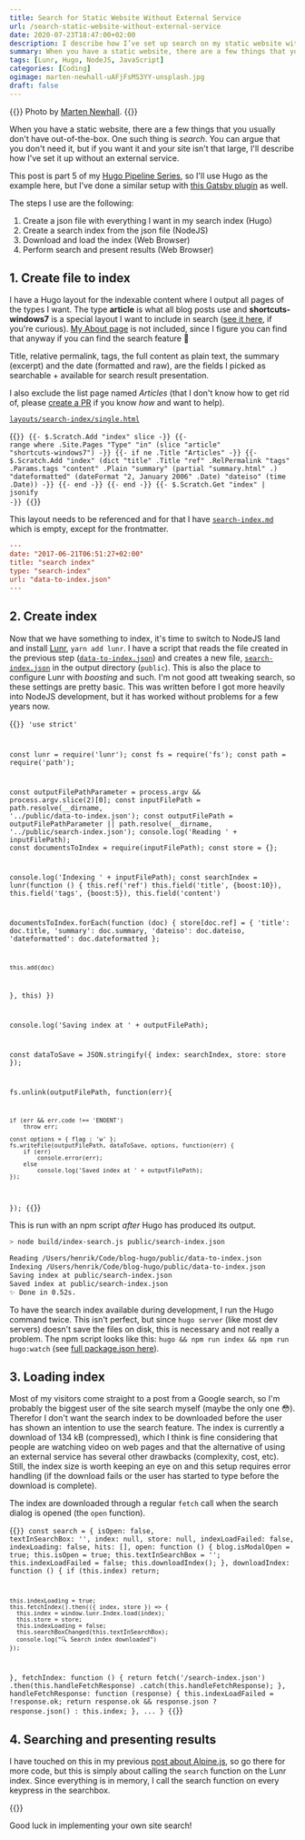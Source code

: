 ```yaml
---
title: Search for Static Website Without External Service
url: /search-static-website-without-external-service
date: 2020-07-23T18:47:00+02:00
description: I describe how I’ve set up search on my static website without an external service.
summary: When you have a static website, there are a few things that you usually don’t have out-of-the-box. One such thing is search. You can argue that you don’t need it, but if you want it and your site isn’t that large, I’ll describe how I’ve set it up without an external service.
tags: [Lunr, Hugo, NodeJS, JavaScript]
categories: [Coding]
ogimage: marten-newhall-uAFjFsMS3YY-unsplash.jpg
draft: false  
---
```


{{<post-image image="marten-newhall-uAFjFsMS3YY-unsplash.jpg" alt="person using magnifying glass enlarging the appearance of his nose and sunglasses">}}
Photo by <a href="https://unsplash.com/@laughayette?utm_source=unsplash&utm_medium=referral&utm_content=creditCopyText">
Marten Newhall</a>.
{{</post-image>}}

When you have a static website, there are a few things that you usually don't have out-of-the-box. One such thing is _search_. You can argue that you don't need it, but if you want it and your site isn't that large, I'll describe how I've set it up without an external service. 

This post is part 5 of my [Hugo Pipeline Series][1], so I'll use Hugo as the example here, but I've done a similar setup with [this Gatsby plugin][2] as well.

The steps I use are the following:
1. Create a json file with everything I want in my search index (Hugo)
2. Create a search index from the json file (NodeJS)
3. Download and load the index (Web Browser)
4. Perform search and present results (Web Browser)

## 1. Create file to index

I have a Hugo layout for the indexable content where I output all pages of the types I want. The type **article** is what all blog posts use and **shortcuts-windows7** is a special layout I want to include in search ([see it here](/kortkommandon-windows7/), if you're curious). [My About page](/about) is not included, since I figure you can find that anyway if you can find the search feature 🤪

Title, relative permalink, tags, the full content as plain text, the summary (excerpt) and the date (formatted and raw), are the fields I picked as searchable + available for search result presentation.

I also exclude the list page named _Articles_ (that I don't know how to get rid of, please [create a PR](https://github.com/henriksommerfeld/blog-hugo) if you know _how_ and want to help). 

[`layouts/search-index/single.html`](https://github.com/henriksommerfeld/blog-hugo/blob/master/layouts/search-index/single.html)

{{<code go-html-template>}}
{{- $.Scratch.Add "index" slice -}}
{{- range where .Site.Pages "Type" "in" (slice "article" "shortcuts-windows7") -}}
    {{- if ne .Title "Articles" -}}
        {{- $.Scratch.Add "index" (dict "title" .Title "ref" .RelPermalink "tags" .Params.tags "content" .Plain "summary" (partial "summary.html" .) "dateformatted" (dateFormat "2, January 2006" .Date) "dateiso" (time .Date)) -}}
    {{- end -}}
{{- end -}}
{{- $.Scratch.Get "index" | jsonify -}}
{{</code>}}

This layout needs to be referenced and for that I have [`search-index.md`](https://github.com/henriksommerfeld/blog-hugo/blob/master/content/search-index.md) which is empty, except for the frontmatter.
``` toml
---
date: "2017-06-21T06:51:27+02:00"
title: "search index"
type: "search-index"
url: "data-to-index.json"
---
```

## 2. Create index

Now that we have something to index, it's time to switch to NodeJS land and install [Lunr][3], `yarn add lunr`. I have a script that reads the file created in the previous step ([`data-to-index.json`][6]) and creates a new file, [`search-index.json`][7] in the output directory (`public`). This is also the place to configure Lunr with _boosting_ and such. I'm not good att tweaking search, so these settings are pretty basic. This was written before I got more heavily into NodeJS development, but it has worked without problems for a few years now.

{{<code javascript>}}
'use strict'

const lunr = require('lunr');
const fs = require('fs');
const path = require('path');

const outputFilePathParameter = process.argv && process.argv.slice(2)[0];
const inputFilePath = path.resolve(__dirname, '../public/data-to-index.json');
const outputFilePath =  outputFilePathParameter || path.resolve(__dirname, '../public/search-index.json');
console.log('Reading ' + inputFilePath);
const documentsToIndex = require(inputFilePath);
const store = {};

console.log('Indexing ' + inputFilePath);
const searchIndex = lunr(function () {
  this.ref('ref')
  this.field('title', {boost:10}),
  this.field('tags', {boost:5}),
  this.field('content')

  documentsToIndex.forEach(function (doc) {
    store[doc.ref] = {
        'title': doc.title,
        'summary': doc.summary,
        'dateiso': doc.dateiso,
        'dateformatted': doc.dateformatted
    };

    this.add(doc)
  }, this)
})

console.log('Saving index at ' + outputFilePath);

const dataToSave = JSON.stringify({
    index: searchIndex,
    store: store
});

fs.unlink(outputFilePath, function(err){

    if (err && err.code !== 'ENOENT')
        throw err;

    const options = { flag : 'w' };
    fs.writeFile(outputFilePath, dataToSave, options, function(err) {
        if (err) 
            console.error(err);
        else
            console.log('Saved index at ' + outputFilePath);
    });
});
{{</code>}}

This is run with an npm script _after_ Hugo has produced its output.

``` sh
> node build/index-search.js public/search-index.json

Reading /Users/henrik/Code/blog-hugo/public/data-to-index.json
Indexing /Users/henrik/Code/blog-hugo/public/data-to-index.json
Saving index at public/search-index.json
Saved index at public/search-index.json
✨ Done in 0.52s.
```

To have the search index available during development, I run the Hugo command twice. This isn't perfect, but since `hugo server` (like most dev servers) doesn't save the files on disk, this is necessary and not really a problem. The npm script looks like this: `hugo && npm run index && npm run hugo:watch` (see [full package.json here][4]).

## 3. Loading index

Most of my visitors come straight to a post from a Google search, so I'm probably the biggest user of the site search myself (maybe the only one 😳). Therefor I don't want the search index to be downloaded before the user has shown an intention to use the search feature. The index is currently a download of 134 kB (compressed), which I think is fine considering that people are watching video on web pages and that the alternative of using an external service has several other drawbacks (complexity, cost, etc). Still, the index size is worth keeping an eye on and this setup requires error handling (if the download fails or the user has started to type before the download is complete).

The index are downloaded through a regular `fetch` call when the search dialog is opened (the `open` function). 

{{<code javascript>}}
const search = {
  isOpen: false,
  textInSearchBox: '',
  index: null,
  store: null,
  indexLoadFailed: false,
  indexLoading: false,
  hits: [],
  open: function () {
    blog.isModalOpen = true;
    this.isOpen = true;
    this.textInSearchBox = '';
    this.indexLoadFailed = false;
    this.downloadIndex();
  },
  downloadIndex: function () {
    if (this.index) return;

    this.indexLoading = true;
    this.fetchIndex().then(({ index, store }) => {
      this.index = window.lunr.Index.load(index);
      this.store = store;
      this.indexLoading = false;
      this.searchBoxChanged(this.textInSearchBox);
      console.log("🔍 Search index downloaded")
    });
  },
  fetchIndex: function () {
    return fetch('/search-index.json')
      .then(this.handleFetchResponse)
      .catch(this.handleFetchResponse);
  },
  handleFetchResponse: function (response) {
    this.indexLoadFailed = !response.ok;
    return response.ok && response.json ? response.json() : this.index;
  },
  ...
}
{{</code>}}

## 4. Searching and presenting results

I have touched on this in my previous [post about Alpine.js][5], so go there for more code, but this is simply about calling the `search` function on the Lunr index. Since everything is in memory, I call the search function on every keypress in the searchbox. 

{{<post-image image="search-react.png" />}}

Good luck in implementing your own site search!


[1]: /hugo-pipeline-series-intro/
[2]: https://www.gatsbyjs.org/packages/@gatsby-contrib/gatsby-plugin-elasticlunr-search/?=lunr
[3]: https://lunrjs.com/
[4]: https://github.com/henriksommerfeld/blog-hugo/blob/master/package.json
[5]: /alpinejs-benefits-and-limitations/#an-example-with-search-results
[6]: /data-to-index.json
[7]: /search-index.json